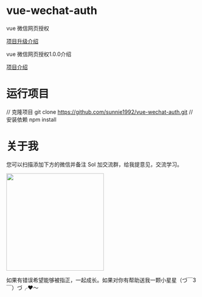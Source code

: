 # vue-wechat-auth

vue 微信网页授权


[项目升级介绍](https://juejin.im/post/5e50f4cdf265da57444ab7a1)

vue 微信网页授权1.0.0介绍

[项目介绍](https://juejin.im/post/5d0361e66fb9a07f0052d7e7)

# 运行项目

// 克隆项目
git clone https://github.com/sunnie1992/vue-wechat-auth.git
//安装依赖
npm install 

# 关于我

您可以扫描添加下方的微信并备注 Sol 加交流群，给我提意见，交流学习。

<p>
  <img src="https://tweapp.top1buyer.com/mine.jpg" width="256" style="display:inline;">
</p>
 
如果有错误希望能够被指正，一起成长。如果对你有帮助送我一颗小星星（づ￣3￣）づ╭❤～
